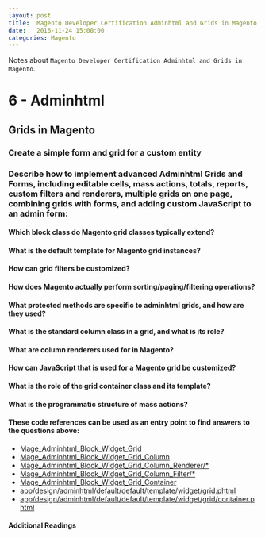 ```yaml
---
layout: post
title:  Magento Developer Certification Adminhtml and Grids in Magento
date:   2016-11-24 15:00:00
categories: Magento
---
```


Notes about `Magento Developer Certification Adminhtml and Grids in Magento`.

6 - Adminhtml
====================

Grids in Magento
--------------------


### Create a simple form and grid for a custom entity

### Describe how to implement advanced Adminhtml Grids and Forms, including editable cells, mass actions, totals, reports, custom filters and renderers, multiple grids on one page, combining grids with forms, and adding custom JavaScript to an admin form:

#### Which block class do Magento grid classes typically extend?

#### What is the default template for Magento grid instances?

#### How can grid filters be customized?

#### How does Magento actually perform sorting/paging/filtering operations?

#### What protected methods are specific to adminhtml grids, and how are they used?

#### What is the standard column class in a grid, and what is its role?

#### What are column renderers used for in Magento?

#### How can JavaScript that is used for a Magento grid be customized?

#### What is the role of the grid container class and its template?

#### What is the programmatic structure of mass actions?

#### These code references can be used as an entry point to find answers to the questions above:

* [Mage_Adminhtml_Block_Widget_Grid][Mage_Adminhtml_Block_Widget_Grid]
* [Mage_Adminhtml_Block_Widget_Grid_Column][Mage_Adminhtml_Block_Widget_Grid_Column]
* [Mage_Adminhtml_Block_Widget_Grid_Column_Renderer/*][Mage_Adminhtml_Block_Widget_Grid_Column_Renderer/*]
* [Mage_Adminhtml_Block_Widget_Grid_Column_Filter/*][Mage_Adminhtml_Block_Widget_Grid_Column_Filter/*]
* [Mage_Adminhtml_Block_Widget_Grid_Container][Mage_Adminhtml_Block_Widget_Grid_Container]
* [app/design/adminhtml/default/default/template/widget/grid.phtml][app/design/adminhtml/default/default/template/widget/grid.phtml]
* [app/design/adminhtml/default/default/template/widget/grid/container.phtml][app/design/adminhtml/default/default/template/widget/grid/container.phtml]


#### Additional Readings




[Mage_Adminhtml_Block_Widget_Grid]:https://github.com/AndersWik/Magento-1x/blob/master/app/code/core/Mage/Adminhtml/Block/Widget/Grid.php
[Mage_Adminhtml_Block_Widget_Grid_Column]:https://github.com/AndersWik/Magento-1x/blob/master/app/code/core/Mage/Adminhtml/Block/Widget/Grid/Column.php
[Mage_Adminhtml_Block_Widget_Grid_Column_Renderer/*]:https://github.com/AndersWik/Magento-1x/tree/master/app/code/core/Mage/Adminhtml/Block/Widget/Grid/Column/Renderer
[Mage_Adminhtml_Block_Widget_Grid_Column_Filter/*]:https://github.com/AndersWik/Magento-1x/tree/master/app/code/core/Mage/Adminhtml/Block/Widget/Grid/Column/Filter
[Mage_Adminhtml_Block_Widget_Grid_Container]:https://github.com/AndersWik/Magento-1x/blob/master/app/code/core/Mage/Adminhtml/Block/Widget/Grid/Container.php
[app/design/adminhtml/default/default/template/widget/grid.phtml]:https://github.com/AndersWik/Magento-1x/blob/master/app/design/adminhtml/default/default/template/widget/grid.phtml
[app/design/adminhtml/default/default/template/widget/grid/container.phtml]:https://github.com/AndersWik/Magento-1x/blob/master/app/design/adminhtml/default/default/template/widget/grid/container.phtml
